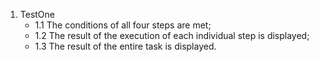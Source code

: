 1. TestOne
   - 1.1 The conditions of all four steps are met;
   - 1.2 The result of the execution of each individual step is displayed;
   - 1.3 The result of the entire task is displayed.